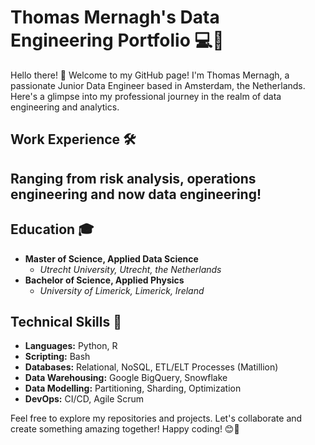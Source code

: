 # Thomas Mernagh's Data Engineering Portfolio 💻🚀

Hello there! 👋 Welcome to my GitHub page! I'm Thomas Mernagh, a passionate Junior Data Engineer based in Amsterdam, the Netherlands. Here's a glimpse into my professional journey in the realm of data engineering and analytics. 

## Work Experience 🛠️

## Ranging from risk analysis, operations engineering and now data engineering!


## Education 🎓

- **Master of Science, Applied Data Science**
  - *Utrecht University, Utrecht, the Netherlands*
- **Bachelor of Science, Applied Physics**
  - *University of Limerick, Limerick, Ireland*


## Technical Skills 🚀

- **Languages:** Python, R
- **Scripting:** Bash
- **Databases:** Relational, NoSQL, ETL/ELT Processes (Matillion)
- **Data Warehousing:** Google BigQuery, Snowflake
- **Data Modelling:** Partitioning, Sharding, Optimization
- **DevOps:** CI/CD, Agile Scrum

Feel free to explore my repositories and projects. Let's collaborate and create something amazing together! Happy coding! 😊🚀
<!--
**mernagh/mernagh** is a ✨ _special_ ✨ repository because its `README.md` (this file) appears on your GitHub profile.

Here are some ideas to get you started:

- 🔭 I’m currently working on ...
- 🌱 I’m currently learning ...
- 👯 I’m looking to collaborate on ...
- 🤔 I’m looking for help with ...
- 💬 Ask me about ...
- 📫 How to reach me: ...
- 😄 Pronouns: ...
- ⚡ Fun fact: ...
-->
